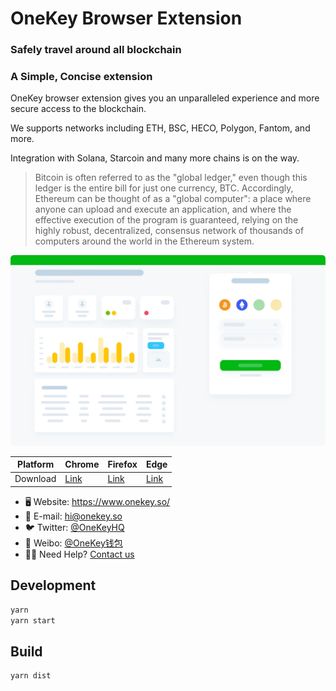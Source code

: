 # OneKey Browser Extension

### Safely travel around all blockchain

### A Simple, Concise extension

OneKey browser extension gives you an unparalleled experience and more secure access to the blockchain.

We supports networks including ETH, BSC, HECO, Polygon, Fantom, and more.

Integration with Solana, Starcoin and many more chains is on the way.

>Bitcoin is often referred to as the "global ledger," even though this ledger is the entire bill for just one currency, BTC. Accordingly, Ethereum can be thought of as a "global computer": a place where anyone can upload and execute an application, and where the effective execution of the program is guaranteed, relying on the highly robust, decentralized, consensus network of thousands of computers around the world in the Ethereum system.

![Extention](https://raw.githubusercontent.com/rayston92/graph_bed/master/img/ext.webp)

| Platform | Chrome | Firefox | Edge |
| -------- | ------ | ------- | ---- |
| Download |  [Link](https://chrome.google.com/webstore/detail/onekey/infeboajgfhgbjpjbeppbkgnabfdkdaf)      |    [Link](https://addons.mozilla.org/zh-CN/firefox/addon/onekey-wallet/)     |  [Link](https://microsoftedge.microsoft.com/addons/detail/onekey/leimfdljadbnnecmkpfmgcdmiglejnnp?hl=zh-CN)    |

* 🖥️ Website: <https://www.onekey.so/>
* 📮 E-mail: hi@onekey.so
* 🐦 Twitter: [@OneKeyHQ](https://twitter.com/OneKeyHQ "OneKey on twitter")
* 🧣 Weibo: [@OneKey钱包](https://weibo.com/u/7503920127 "OneKey on Weibo")
* 💁‍♀️ Need Help? [Contact us](https://help.onekey.so/hc)

## Development

```bash
yarn
yarn start
```

## Build

```bash
yarn dist
```
